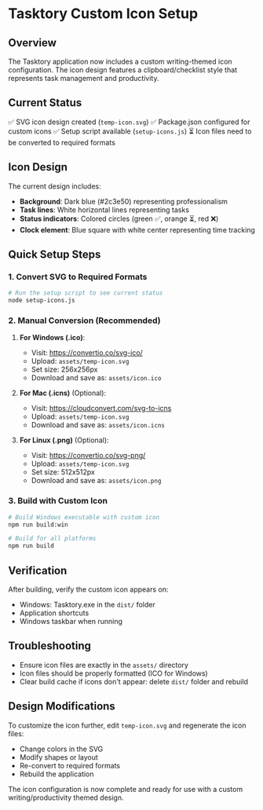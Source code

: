# Tasktory Custom Icon Setup

## Overview
The Tasktory application now includes a custom writing-themed icon configuration. The icon design features a clipboard/checklist style that represents task management and productivity.

## Current Status
✅ SVG icon design created (`temp-icon.svg`)
✅ Package.json configured for custom icons
✅ Setup script available (`setup-icons.js`)
⏳ Icon files need to be converted to required formats

## Icon Design
The current design includes:
- **Background**: Dark blue (#2c3e50) representing professionalism
- **Task lines**: White horizontal lines representing tasks
- **Status indicators**: Colored circles (green ✅, orange ⏳, red ❌)
- **Clock element**: Blue square with white center representing time tracking

## Quick Setup Steps

### 1. Convert SVG to Required Formats
```bash
# Run the setup script to see current status
node setup-icons.js
```

### 2. Manual Conversion (Recommended)
1. **For Windows (.ico)**:
   - Visit: https://convertio.co/svg-ico/
   - Upload: `assets/temp-icon.svg`
   - Set size: 256x256px
   - Download and save as: `assets/icon.ico`

2. **For Mac (.icns)** (Optional):
   - Visit: https://cloudconvert.com/svg-to-icns
   - Upload: `assets/temp-icon.svg`
   - Download and save as: `assets/icon.icns`

3. **For Linux (.png)** (Optional):
   - Visit: https://convertio.co/svg-png/
   - Upload: `assets/temp-icon.svg`
   - Set size: 512x512px
   - Download and save as: `assets/icon.png`

### 3. Build with Custom Icon
```bash
# Build Windows executable with custom icon
npm run build:win

# Build for all platforms
npm run build
```

## Verification
After building, verify the custom icon appears on:
- Windows: Tasktory.exe in the `dist/` folder
- Application shortcuts
- Windows taskbar when running

## Troubleshooting
- Ensure icon files are exactly in the `assets/` directory
- Icon files should be properly formatted (ICO for Windows)
- Clear build cache if icons don't appear: delete `dist/` folder and rebuild

## Design Modifications
To customize the icon further, edit `temp-icon.svg` and regenerate the icon files:
- Change colors in the SVG
- Modify shapes or layout
- Re-convert to required formats
- Rebuild the application

The icon configuration is now complete and ready for use with a custom writing/productivity themed design.